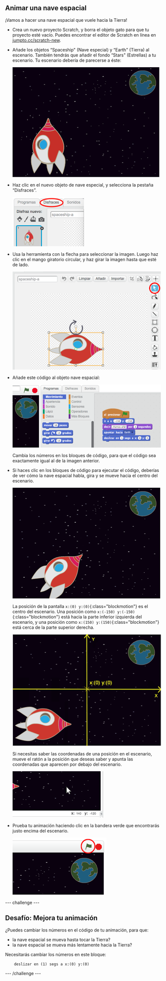 ## Animar una nave espacial

¡Vamos a hacer una nave espacial que vuele hacia la Tierra!

+ Crea un nuevo proyecto Scratch, y borra el objeto gato para que tu proyecto esté vacío. Puedes encontrar el editor de Scratch en línea en <a href="http://jumpto.cc/scratch-new">jumpto.cc/scratch-new</a>.

+ Añade los objetos “Spaceship" (Nave especial) y “Earth" (Tierra) al escenario. También tendrás que añadir el fondo “Stars" (Estrellas) a tu escenario. Tu escenario debería de parecerse a éste:

	![screenshot](images/space-sprites.png)

+ Haz clic en el nuevo objeto de nave especial, y selecciona la pestaña “Disfraces”.

	![screenshot](images/space-costume.png)

+ Usa la herramienta con la flecha para seleccionar la imagen. Luego haz clic en el mango giratorio circular, y haz girar la imagen hasta que esté de lado.

	![screenshot](images/space-rotate.png)

+ Añade este código al objeto nave espacial:

	![screenshot](images/space-animate.png)

	Cambia los números en los bloques de código, para que el código sea exactamente igual al de la imagen anterior.

+ Si haces clic en los bloques de código para ejecutar el código, deberías de ver cómo la nave espacial habla, gira y se mueve hacia el centro del escenario.

	![screenshot](images/space-animate-stage.png)

	La posición de la pantalla `x:(0) y:(0)`{:class="blockmotion"} es el centro del escenario. Una posición como `x:(-150) y:(-150)`{:class="blockmotion"} está hacia la parte inferior izquierda del escenario, y una posición como `x:(150) y:(150)`{:class="blockmotion"} está cerca de la parte superior derecha.

	![screenshot](images/space-xy.png)

	Si necesitas saber las coordenadas de una posición en el escenario, mueve el ratón a la posición que deseas saber y apunta las coordenadas que aparecen por debajo del escenario.

	![screenshot](images/space-coordinates.png)

+ Prueba tu animación haciendo clic en la bandera verde que encontrarás justo encima del escenario.

	![screenshot](images/space-flag.png)

--- challenge ---
## Desafío: Mejora tu animación
¿Puedes cambiar los números en el código de tu animación, para que:
+ la nave espacial se mueva hasta tocar la Tierra?
+ la nave espacial se mueva más lentamente hacia la Tierra?

Necesitarás cambiar los números en este bloque:

```blocks
	deslizar en (1) segs a x:(0) y:(0)
```

--- /challenge ---

